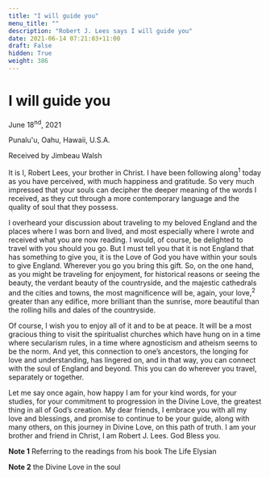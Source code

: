```yaml
---
title: "I will guide you"
menu_title: ""
description: "Robert J. Lees says I will guide you"
date: 2021-06-14 07:21:03+11:00
draft: False
hidden: True
weight: 386
---
```

# I will guide you

June 18<sup>nd</sup>, 2021

Punalu'u, Oahu, Hawaii, U.S.A.

Received by Jimbeau Walsh   



It is I, Robert Lees, your brother in Christ. I have been following along<sup>1</sup> today as you have perceived, with much happiness and gratitude. So very much impressed that your souls can decipher the deeper meaning of the words I received, as they cut through a more contemporary language and the quality of soul that they possess. 

I overheard your discussion about traveling to my beloved England and the places where I was born and lived, and most especially where I wrote and received what you are now reading. I would, of course, be delighted to travel with you should you go. But I must tell you that it is not England that has something to give you, it is the Love of God you have within your souls to give England. Wherever you go you bring this gift. So, on the one hand, as you might be traveling for enjoyment, for historical reasons or seeing the beauty, the verdant beauty of the countryside, and the majestic cathedrals and the cities and towns, the most magnificence will be, again, your love,<sup>2</sup> greater than any edifice, more brilliant than the sunrise, more beautiful than the rolling hills and dales of the countryside. 

Of course, I wish you to enjoy all of it and to be at peace. It will be a most gracious thing to visit the spiritualist churches which have hung on in a time where secularism rules, in a time where agnosticism and atheism seems to be the norm. And yet, this connection to one’s ancestors, the longing for love and understanding, has lingered on, and in that way, you can connect with the soul of England and beyond. This you can do wherever you travel, separately or together. 

Let me say once again, how happy I am for your kind words, for your studies, for your commitment to progression in the Divine Love, the greatest thing in all of God’s creation. My dear friends, I embrace you with all my love and blessings, and promise to continue to be your guide, along with many others, on this journey in Divine Love, on this path of truth. I am your brother and friend in Christ, I am Robert J. Lees. God Bless you.

**Note 1** Referring to the readings from his book 
 The Life Elysian 
 
**Note 2** the Divine Love in the soul 